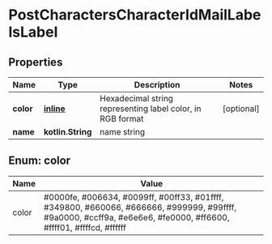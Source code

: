 
# PostCharactersCharacterIdMailLabelsLabel

## Properties
Name | Type | Description | Notes
------------ | ------------- | ------------- | -------------
**color** | [**inline**](#ColorEnum) | Hexadecimal string representing label color, in RGB format |  [optional]
**name** | **kotlin.String** | name string | 


<a name="ColorEnum"></a>
## Enum: color
Name | Value
---- | -----
color | #0000fe, #006634, #0099ff, #00ff33, #01ffff, #349800, #660066, #666666, #999999, #99ffff, #9a0000, #ccff9a, #e6e6e6, #fe0000, #ff6600, #ffff01, #ffffcd, #ffffff



